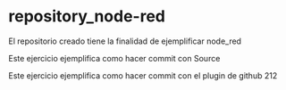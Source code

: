 # repository_node-red
El repositorio creado tiene la finalidad de ejemplificar node_red

Este ejercicio ejemplifica como hacer commit con Source 

Este ejercicio ejemplifica como hacer commit con el plugin de github
 212